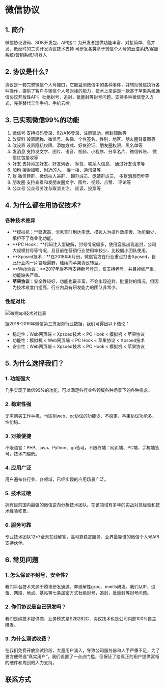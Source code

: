 # 微信协议


## 1. 简介

微信协议源码、SDK开发包、API接口
为开发者提供功能丰富、对接简单、高并发、低延时的二次开发协议技术支持
可研发各类基于微信个人号的云控系统/客服系统/营销系统/机器人



## 2. 协议是什么?

协议是一套完整微信个人号接口，它能监测微信中的各种事件，并辅助微信执行各种操作，提供了客户与微信个人号对接的能力，技术上来讲是一款基于苹果系统通信协议开放性API。杜绝封号，追封，批量封等封号问题，支持多种微信登入方式，完美替代工作手机、手机云控。




## 3. 已实现微信99%的功能

1. 微信号
支持扫码登录、62/A16登录、注册辅助、解封辅助等
2. 改资料
设置昵称、微信号、头像、个性签名、性别、地区、朋友圈背景图等
3. 改设置
设置隐私权限、添加方式、好友验证、朋友圈权限、黑名单等
4. 发消息
支持发文字、图片、语音、视频、小程序、分享名片、微信转账、 微信红包接收等
5. 好友
支持添加好友、好友列表、 标签、联系人信息、 通过好友请求等
6. 加粉
搜索加粉、附近的人、 摇一摇、通讯录等
7. 群
微信建群、微信拉人进群、 踢群成员、邀请群成员、 多群消息同步等
8. 朋友圈
支持查看和发朋友圈文字、图片、视频、点赞、 评论等
9. 公众号
公众号关注与取消关注、 阅读、投票等


## 4. 为什么都在用协议技术?

### 各种技术差异

- **模拟机：**延迟高、消息实时到达率低、模拟人为操作效率慢、功能偏少，承担不了商业化功能。
- **PC Hook：**代码注入型破解，封号情况偏多，使用容易出现追封，公司大规模封号等情况，且目前在营销行业使用率较少，比较偏小团队使用。
- **Xposed技术：**在2018年6月份，微信官方在行业重点打击Xposed，自此行业内一片哀嚎遍野，陆续向苹果协议转型。
- **Web协议：**2017年后不再支持新号登录，仅支持老号，并且掉线严重，功能缺失严重。
- **苹果协议**：安全性较好，功能也最丰富，不会出现追封、批量封的情况。但因为技术难度门槛高，行业内具有研发能力的团队非常少。

### 性能对比

![微控api技术对比表]()

据2018-2019年微信第三方服务行业数据，我们可得出以下结论：
- 稳定性：Web网页端 < Xpsoed技术 < PC Hook <  模拟机 < 苹果协议
- 功能性：模拟机 < Web网页端 <  PC Hook < 苹果协议 <  Xpsoed技术 
- 安全性：Web网页端 <  Xpsoed技术 < PC Hook < 模拟机 <  苹果协议


## 5. 为什么选择我们？

### 1. 功能强大
几乎实现了微信99%的功能，可以满足各行业各领域各种场景下的各种需求。
### 2. 稳定性强
无需购买工作手机，也区别web、pc协议的功能少、不稳定，苹果协议功能多、性能稳。
### 3. 对接便捷
不限语言：PHP、java、Python、go皆可，不限终端：网页端、PC端、手机端皆可，技术门槛低。
### 4. 应用广泛
用户遍布各行业、各领域，已经实现的应用场景广泛。
### 5. 技术过硬
拥有目前国内最强的微信逆向分析技术团队，在该领域有多年的实战对抗经验和技术经验积累。
### 6. 服务可靠
专业技术团队12*7全天在线解答，高可靠稳定服务，业界最靠谱的微信个人号API支持伙伴。


## 6. 常见问题

### 1. 怎么保证不封号，安全性?
我们平台技术来源于腾讯研发通道，非破解性grpc、mmtls研发，我们从IP、设备、网段、地点、基站等七条加密方式杜绝封号，追封，批量封等封号问题。

### 2. 你们协议是自己研发吗？
我们是纯技术提供商，业务模式是S2B2B2C，协议技术也是公司内部100%自主研发。

### 3. 为什么测试收费？
在我们免费开放测试阶段，大量用户涌入，导致公司服务器和人手严重不足，为了更方便筛选“真实用户”，我们设置了一点点门槛，但保证了给真正的用户提供富裕的硬件和周到的人力支持。

## 联系方式
